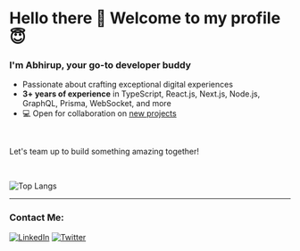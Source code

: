 # Hello there 👋 Welcome to my profile :innocent:
  
### I'm Abhirup, your go-to developer buddy

- Passionate about crafting exceptional digital experiences
- **3+ years of experience** in TypeScript, React.js, Next.js, Node.js, GraphQL, Prisma, WebSocket, and more
- :computer: Open for collaboration on [new projects](mailto:basu.abhirup27@gmail.com)
  
<br> 

  Let's team up to build something amazing together!

<br>

![Top Langs](https://github-readme-stats-chi-sand.vercel.app/api/top-langs/?username=basuabhirup&hide=jupyter%20notebook&theme=tokyonight)
<!--  ![Stats](https://github-readme-stats-chi-sand.vercel.app/api?username=basuabhirup&theme=tokyonight) -->
___
<!-- 
### Skills in my Pocket:
  
  [![TYPESCRIPT](https://img.shields.io/badge/TYPESCRIPT-007ACC?style=for-the-badge&logo=typescript&logoColor=white)](https://www.typescriptlang.org)
  [![React.js](https://img.shields.io/badge/React.js-20232A?style=for-the-badge&logo=react&logoColor=61DAFB)](https://reactjs.org)
  [![Next.js](https://img.shields.io/badge/Next.js-000000?style=for-the-badge&logo=nextdotjs&logoColor=white)](https://nextjs.org/)
  [![Tailwind CSS](https://img.shields.io/badge/Tailwind%20CSS-06B6D4?style=for-the-badge&logo=tailwindcss&logoColor=white)](https://tailwindcss.com/)
  [![Shadcn UI](https://img.shields.io/badge/shadcn%20ui-20232A?style=for-the-badge&logo=shadcnui&logoColor=white)](https://ui.shadcn.com/)
  [![Next UI](https://img.shields.io/badge/next%20ui-000000?style=for-the-badge&logo=nextui&logoColor=white)](https://nextui.org/)
  [![SASS/SCSS](https://img.shields.io/badge/SASS/SCSS-CD6799?style=for-the-badge&logo=sass&logoColor=white)](https://sass-lang.com)
  ![HTML](https://img.shields.io/badge/HTML-E34F26?style=for-the-badge&logo=html5&logoColor=white)
  ![CSS](https://img.shields.io/badge/CSS-1572B6?style=for-the-badge&logo=css3&logoColor=white)
  ![Javascript](https://img.shields.io/badge/JavaScript-F7DF1E?style=for-the-badge&logo=javascript&logoColor=black)
  [![Bootstrap](https://img.shields.io/badge/Bootstrap-563D7C?style=for-the-badge&logo=bootstrap&logoColor=white)](https://getbootstrap.com/)
  [![Git](https://img.shields.io/badge/Git-F05032?style=for-the-badge&logo=git&logoColor=white)](https://git-scm.com/)
  [![GitHub](https://img.shields.io/badge/GitHub-100000?style=for-the-badge&logo=github&logoColor=white)](https://github.com/)
  [![GitLab](https://img.shields.io/badge/GITLAB-E34124?style=for-the-badge&logo=gitlab&logoColor=white)](https://gitlab.com)
  [![Node.js](https://img.shields.io/badge/Node.js-43853D?style=for-the-badge&logo=node.js&logoColor=white)](https://nodejs.org/en/about/)
  [![Express.js](https://img.shields.io/badge/Express.js-404D59?style=for-the-badge)](https://expressjs.com/)
  [![Prisma](https://img.shields.io/badge/PRISMA-07314D?style=for-the-badge&logo=prisma&logoColor=white)](https://www.prisma.io/)
  [![Apollo GraphQL](https://img.shields.io/badge/graphql-311C87?style=for-the-badge&logo=apollographql&logoColor=white)](https://www.apollographql.com/)
  
 ___
 -->


### Contact Me:
 <!-- [![Telegram](https://img.shields.io/badge/Telegram-26A5E4?style=for-the-badge&logo=Telegram&logoColor=white)](https://t.me/basu_abhirup) -->
  [![LinkedIn](https://img.shields.io/badge/LinkedIn-0a66c2?style=for-the-badge&logo=LinkedIn&logoColor=white)](https://www.linkedin.com/in/basu-abhirup/)
  [![Twitter](https://img.shields.io/badge/Twitter-000000?style=for-the-badge&logo=X&logoColor=white)](https://twitter.com/basu_abhirup27)
